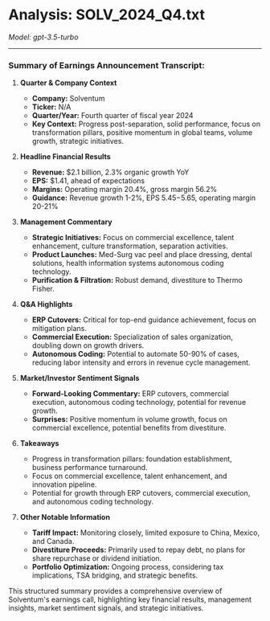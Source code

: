 # Analysis: SOLV_2024_Q4.txt

*Model: gpt-3.5-turbo*

---

### Summary of Earnings Announcement Transcript:

1. **Quarter & Company Context**
   - **Company:** Solventum
   - **Ticker:** N/A
   - **Quarter/Year:** Fourth quarter of fiscal year 2024
   - **Key Context:** Progress post-separation, solid performance, focus on transformation pillars, positive momentum in global teams, volume growth, strategic initiatives.

2. **Headline Financial Results**
   - **Revenue:** $2.1 billion, 2.3% organic growth YoY
   - **EPS:** $1.41, ahead of expectations
   - **Margins:** Operating margin 20.4%, gross margin 56.2%
   - **Guidance:** Revenue growth 1-2%, EPS $5.45-$5.65, operating margin 20-21%

3. **Management Commentary**
   - **Strategic Initiatives:** Focus on commercial excellence, talent enhancement, culture transformation, separation activities.
   - **Product Launches:** Med-Surg vac peel and place dressing, dental solutions, health information systems autonomous coding technology.
   - **Purification & Filtration:** Robust demand, divestiture to Thermo Fisher.

4. **Q&A Highlights**
   - **ERP Cutovers:** Critical for top-end guidance achievement, focus on mitigation plans.
   - **Commercial Execution:** Specialization of sales organization, doubling down on growth drivers.
   - **Autonomous Coding:** Potential to automate 50-90% of cases, reducing labor intensity and errors in revenue cycle management.

5. **Market/Investor Sentiment Signals**
   - **Forward-Looking Commentary:** ERP cutovers, commercial execution, autonomous coding technology, potential for revenue growth.
   - **Surprises:** Positive momentum in volume growth, focus on commercial excellence, potential benefits from divestiture.

6. **Takeaways**
   - Progress in transformation pillars: foundation establishment, business performance turnaround.
   - Focus on commercial excellence, talent enhancement, and innovation pipeline.
   - Potential for growth through ERP cutovers, commercial execution, and autonomous coding technology.

7. **Other Notable Information**
   - **Tariff Impact:** Monitoring closely, limited exposure to China, Mexico, and Canada.
   - **Divestiture Proceeds:** Primarily used to repay debt, no plans for share repurchase or dividend initiation.
   - **Portfolio Optimization:** Ongoing process, considering tax implications, TSA bridging, and strategic benefits.

This structured summary provides a comprehensive overview of Solventum's earnings call, highlighting key financial results, management insights, market sentiment signals, and strategic initiatives.